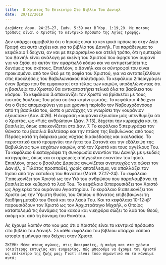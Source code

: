 ```yaml
---
title:  Ο Χριστος Το Επικεντρο Στο Βιβλιο Του Δανιηλ
date:  29/12/2019
---
```


`Διαβάστε Λουκ. 24:25–27, Ιωάν. 5:39 και Β’Κορ. 1:19,20. Με ποιους τρόπους είναι ο Χριστός το κεντρικό πρόσωπο της Αγίας Γραφής;`

Δεν υπάρχει αμφιβολία ότι ο Ιησούς είναι το κεντρικό πρόσωπο στην Αγία Γραφή και αυτό ισχύει και για το βιβλίο του Δανιήλ. Για παράδειγμα: το κεφάλαιο 1:δείχνει, αν και με περιορισμένο και ατελή τρόπο, ότι η εμπειρία του Δανιήλ είναι ανάλογη με εκείνη του Χριστού που άφησε τον ουρανό για να ζήσει σε αυτόν τον αμαρτωλό κόσμο και να αντιμετωπίσει τις δυνάμεις του σκότους. Επιπλέον, ο Δανιήλ και οι σύντροφοί του είναι προικισμένοι από τον Θεό με τη σοφία του Χριστού, για να ανταπεξέλθουν στις προκλήσεις του Βαβυλωνιακού πολιτισμού. Το κεφάλαιο 2:περιγράφει έναν βράχο που θα εμφανιστεί στο τέλος των καιρών, υποδηλώνοντας ότι η βασιλεία του Χριστού θα αντικαταστήσει τελικά όλα τα βασίλεια του κόσμου. Το κεφάλαιο 3:απεικονίζει τον Χριστό να βρίσκεται με τους πιστούς δούλους Του μέσα σε ένα καμίνι φωτιάς. Το κεφάλαιο 4:δείχνει ότι ο Θεός απομακρύνει για μια χρονική περίοδο τον Ναβουχοδονόσορ από τη βασιλεία του, ώστε ο μονάρχης να γνωρίσει την «ουράνιον εξουσίαν» (Δαν. 4:26). Η έκφραση «ουράνια εξουσία» μάς υπενθυμίζει ότι ο Χριστός, ως «Υιός ανθρώπου» (Δαν. 7:13), δέχεται την κυριαρχία και τη βασιλεία, όπως απεικονίζεται στο Δαν. 7. Το κεφάλαιο 5:περιγράφει τον θάνατο του βασιλιά Βαλτάσαρ και την πτώση της Βαβυλώνας από τους Πέρσες κατά τη διάρκεια μιας νύχτας διασκέδασης και ακολασίας.  Το περιστατικό αυτό προμηνύει την ήττα του Σατανά και την εξάλειψη της Βαβυλώνας των εσχάτων καιρών, από τον Χριστό και τους αγγέλους Του. Το κεφάλαιο 6:καταγράφει τη συνομωσία εναντίον του Δανιήλ με ψευδείς κατηγορίες, όπως και οι αρχιερείς απήγγειλαν εναντίον του Ιησού. Επιπλέον, όπως ο βασιλιάς Δαρείος αγωνίζεται ανεπιτυχώς να σώσει τον Δανιήλ, ο Πιλάτος προσπαθεί, χωρίς αποτέλεσμα, να απαλλάξει τον Ιησού από την καταδίκη του θανάτου (Ματθ. 27:17-24). Το κεφάλαιο 7:απεικονίζει τον Χριστό ως τον Υιό του ανθρώπου που παραλαμβάνει τη βασιλεία και κυβερνά το λαό Του. Το κεφάλαιο 8:παρουσιάζει τον Χριστό ως Αρχιερέα του ουράνιου Αγιαστηρίου. Το κεφάλαιο 9:απεικονίζει τον Χριστό ως την Ύψιστη Θυσία, του Οποίου ο θάνατος επιβεβαιώνει τη διαθήκη μεταξύ του Θεού και του λαού Του. Και τα κεφάλαια 10-12-ιβ’ παρουσιάζουν τον Χριστό ως τον Αρχιστράτηγο Μιχαήλ, ο Οποίος καταπολεμά τις δυνάμεις του κακού και νικηφόρα σώζει το λαό του Θεού, ακόμη και από τη δύναμη του θανάτου.

Ας έχουμε λοιπόν στο νου μας ότι ο Χριστός είναι το κεντρικό πρόσωπο στο βιβλίο του Δανιήλ. Σε κάθε κεφάλαιο του βιβλίου υπάρχει κάποια ιστορία ή μήνυμα που δείχνει στον Χριστό.

`ΣΚΕΨΗ: Μέσα στους αγώνες, στις δοκιμασίες, ή ακόμη και στα χρόνια ιδιαίτερης ευτυχίας και ευημερίας, πώς μπορούμε να έχουμε τον Χριστό ως επίκεντρο της ζωής μας; Γιατί είναι τόσο σημαντικό να το κάνουμε αυτό;`